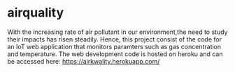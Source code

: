 # airquality

With the increasing rate of air pollutant in our environment,the need to study their impacts has risen steadily.
Hence, this project consist of  the code for an IoT web application that monitors paramters such as gas concentration
and temperature. The web development code is hosted on heroku and can be accessed here: https://airkwality.herokuapp.com/

